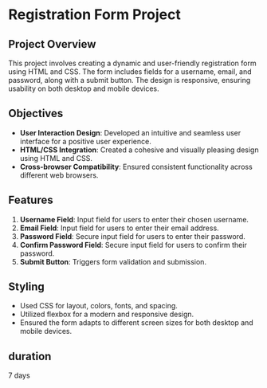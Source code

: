 # Registration Form Project

## Project Overview

This project involves creating a dynamic and user-friendly registration form using HTML and CSS. The form includes fields for a username, email, and password, along with a submit button. The design is responsive, ensuring usability on both desktop and mobile devices.

## Objectives

- **User Interaction Design**: Developed an intuitive and seamless user interface for a positive user experience.
- **HTML/CSS Integration**: Created a cohesive and visually pleasing design using HTML and CSS.
- **Cross-browser Compatibility**: Ensured consistent functionality across different web browsers.

## Features

1. **Username Field**: Input field for users to enter their chosen username.
2. **Email Field**: Input field for users to enter their email address.
3. **Password Field**: Secure input field for users to enter their password.
4. **Confirm Password Field**: Secure input field for users to confirm their password.
5. **Submit Button**: Triggers form validation and submission.

## Styling

- Used CSS for layout, colors, fonts, and spacing.
- Utilized flexbox for a modern and responsive design.
- Ensured the form adapts to different screen sizes for both desktop and mobile devices.

## duration 

7 days
